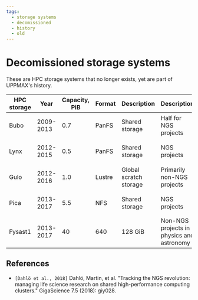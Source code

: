 ```yaml
---
tags:
  - storage systems
  - decomissioned
  - history
  - old
---
```


# Decomissioned storage systems

These are HPC storage systems that no longer exists,
yet are part of UPPMAX's history.

| HPC storage | Year     | Capacity, PiB | Format | Description            | Description                               | Source
|-------------|----------|---------------|--------|------------------------|-------------------------------------------|------------------------
| Bubo        |2009-2013 | 0.7           | PanFS  | Shared storage         | Half for NGS projects                     | `[Dahlö et al., 2018]`
| Lynx        |2012-2015 | 0.5           | PanFS  | Shared storage         | NGS projects                              | `[Dahlö et al., 2018]`
| Gulo        |2012-2016 | 1.0           | Lustre | Global scratch storage | Primarily non-NGS projects                | `[Dahlö et al., 2018]`
| Pica        |2013-2017 | 5.5           | NFS    | Shared storage         | NGS projects                              | `[Dahlö et al., 2018]`
| Fysast1     |2013-2017 | 40            | 640    | 128 GiB                | Non-NGS projects in physics and astronomy | `[Dahlö et al., 2018]`

## References

- `[Dahlö et al., 2018]` Dahlö, Martin, et al. "Tracking the NGS revolution: managing life science research on shared high-performance computing clusters." GigaScience 7.5 (2018): giy028.